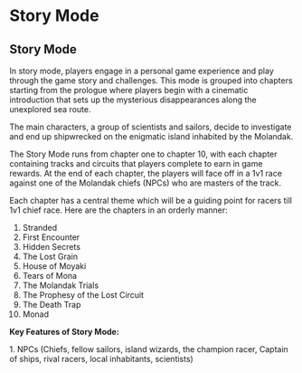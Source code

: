 # Story Mode

## Story Mode

In story mode, players engage in a personal game experience and play through the game story and challenges. This mode is grouped into chapters starting from the prologue where players begin with a cinematic introduction that sets up the mysterious disappearances along the unexplored sea route.

The main characters, a group of scientists and sailors, decide to investigate and end up shipwrecked on the enigmatic island inhabited by the Molandak.

The Story Mode runs from chapter one to chapter 10, with each chapter containing tracks and circuits that players complete to earn in game rewards. At the end of each chapter, the players will face off in a 1v1 race against one of the Molandak chiefs (NPCs) who are masters of the track.

Each chapter has a central theme which will be a guiding point for racers till  1v1 chief race.  Here are the chapters in an orderly manner:

1. Stranded
2. First Encounter
3. Hidden Secrets
4. The Lost Grain
5. House of Moyaki
6. Tears of Mona
7. The Molandak Trials
8. The Prophesy of the Lost Circuit
9. The Death Trap
10. Monad

**Key Features of Story Mode:**

1\.  NPCs (Chiefs, fellow sailors, island wizards, the champion racer, Captain of ships, rival racers, local inhabitants, scientists)



&#x20;
